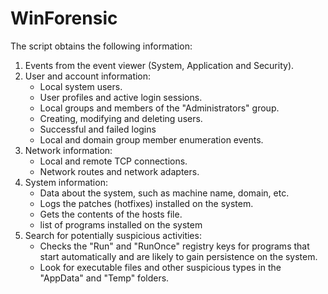 # WinForensic


The script obtains the following information:
1.	Events from the event viewer (System, Application and Security).
2.  User and account information:
    - Local system users.
    - User profiles and active login sessions.
    - Local groups and members of the "Administrators" group.
    - Creating, modifying and deleting users.
    - Successful and failed logins
    - Local and domain group member enumeration events.
3.	Network information:
    - Local and remote TCP connections.
    - Network routes and network adapters.
4.	System information:
    - Data about the system, such as machine name, domain, etc.
    - Logs the patches (hotfixes) installed on the system.
    - Gets the contents of the hosts file.
    - list of programs installed on the system
5.	Search for potentially suspicious activities:
    - Checks the "Run" and "RunOnce" registry keys for programs that start automatically and are likely to gain persistence on the system.
    - Look for executable files and other suspicious types in the "AppData" and "Temp" folders.
